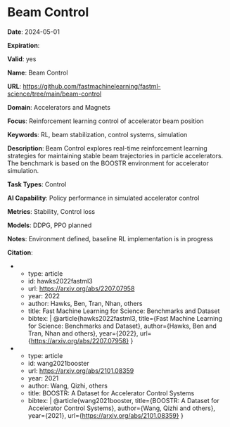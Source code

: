 # Beam Control

**Date**: 2024-05-01

**Expiration**: 

**Valid**: yes

**Name**: Beam Control

**URL**: https://github.com/fastmachinelearning/fastml-science/tree/main/beam-control

**Domain**: Accelerators and Magnets

**Focus**: Reinforcement learning control of accelerator beam position

**Keywords**: RL, beam stabilization, control systems, simulation

**Description**: Beam Control explores real-time reinforcement learning strategies for maintaining  stable beam trajectories in particle accelerators. The benchmark is based on the  BOOSTR environment for accelerator simulation. 

**Task Types**: Control

**AI Capability**: Policy performance in simulated accelerator control

**Metrics**: Stability, Control loss

**Models**: DDPG, PPO  planned 

**Notes**: Environment defined, baseline RL implementation is in progress

**Citation**:

-
  - type: article
  - id: hawks2022fastml3
  - url: https://arxiv.org/abs/2207.07958
  - year: 2022
  - author: Hawks, Ben, Tran, Nhan, others
  - title: Fast Machine Learning for Science: Benchmarks and Dataset
  - bibtex: |
      @article{hawks2022fastml3,
        title={Fast Machine Learning for Science: Benchmarks and Dataset},
        author={Hawks, Ben and Tran, Nhan and others},
        year={2022},
        url={https://arxiv.org/abs/2207.07958}
      }
-
  - type: article
  - id: wang2021booster
  - url: https://arxiv.org/abs/2101.08359
  - year: 2021
  - author: Wang, Qizhi, others
  - title: BOOSTR: A Dataset for Accelerator Control Systems
  - bibtex: |
      @article{wang2021booster,
        title={BOOSTR: A Dataset for Accelerator Control Systems},
        author={Wang, Qizhi and others},
        year={2021},
        url={https://arxiv.org/abs/2101.08359}
      }

